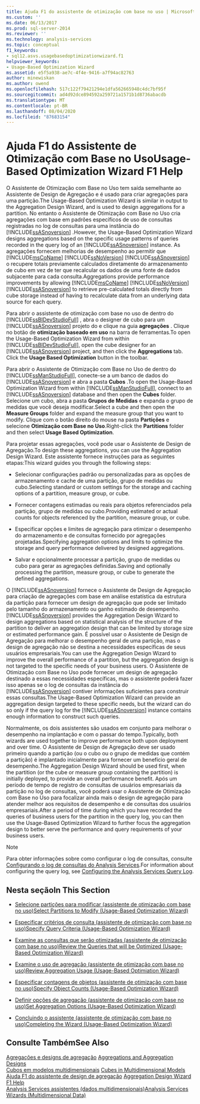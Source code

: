 ```yaml
---
title: Ajuda F1 do assistente de otimização com base no uso | Microsoft Docs
ms.custom: ''
ms.date: 06/13/2017
ms.prod: sql-server-2014
ms.reviewer: ''
ms.technology: analysis-services
ms.topic: conceptual
f1_keywords:
- sql12.asvs.usagebasedoptimizationwizard.f1
helpviewer_keywords:
- Usage-Based Optimization Wizard
ms.assetid: e5f5a938-ae7c-4f4e-9416-a7f94ac82763
author: minewiskan
ms.author: owend
ms.openlocfilehash: 517c122f79421294e1dfa562665948c4dc7bf95f
ms.sourcegitcommit: ad4d92dce894592a259721a1571b1d8736abacdb
ms.translationtype: MT
ms.contentlocale: pt-BR
ms.lasthandoff: 08/04/2020
ms.locfileid: "87683154"
---
```

# <a name="usage-based-optimization-wizard-f1-help"></a><span data-ttu-id="b2a63-102">Ajuda F1 do Assistente de Otimização com Base no Uso</span><span class="sxs-lookup"><span data-stu-id="b2a63-102">Usage-Based Optimization Wizard F1 Help</span></span>
  <span data-ttu-id="b2a63-103">O Assistente de Otimização com Base no Uso tem saída semelhante ao Assistente de Design de Agregação e é usado para criar agregações para uma partição.</span><span class="sxs-lookup"><span data-stu-id="b2a63-103">The Usage-Based Optimization Wizard is similar in output to the Aggregation Design Wizard, and is used to design aggregations for a partition.</span></span> <span data-ttu-id="b2a63-104">No entanto o Assistente de Otimização com Base no Uso cria agregações com base em padrões específicos de uso de consultas registradas no log de consultas para uma instância do [!INCLUDE[ssASnoversion](../includes/ssasnoversion-md.md)] .</span><span class="sxs-lookup"><span data-stu-id="b2a63-104">However, the Usage-Based Optimization Wizard designs aggregations based on the specific usage patterns of queries recorded in the query log of an [!INCLUDE[ssASnoversion](../includes/ssasnoversion-md.md)] instance.</span></span> <span data-ttu-id="b2a63-105">As agregações fornecem melhorias de desempenho ao permitir que [!INCLUDE[msCoName](../includes/msconame-md.md)] [!INCLUDE[ssNoVersion](../includes/ssnoversion-md.md)] [!INCLUDE[ssASnoversion](../includes/ssasnoversion-md.md)] o recupere totais previamente calculados diretamente do armazenamento de cubo em vez de ter que recalcular os dados de uma fonte de dados subjacente para cada consulta.</span><span class="sxs-lookup"><span data-stu-id="b2a63-105">Aggregations provide performance improvements by allowing [!INCLUDE[msCoName](../includes/msconame-md.md)] [!INCLUDE[ssNoVersion](../includes/ssnoversion-md.md)] [!INCLUDE[ssASnoversion](../includes/ssasnoversion-md.md)] to retrieve pre-calculated totals directly from cube storage instead of having to recalculate data from an underlying data source for each query.</span></span>  
  
 <span data-ttu-id="b2a63-106">Para abrir o assistente de otimização com base no uso de dentro do [!INCLUDE[ssBIDevStudioFull](../includes/ssbidevstudiofull-md.md)] , abra o designer de cubo para um [!INCLUDE[ssASnoversion](../includes/ssasnoversion-md.md)] projeto do e clique na guia **agregações** . Clique no botão de **otimização baseado em uso** na barra de ferramentas.</span><span class="sxs-lookup"><span data-stu-id="b2a63-106">To open the Usage-Based Optimization Wizard from within [!INCLUDE[ssBIDevStudioFull](../includes/ssbidevstudiofull-md.md)], open the cube designer for an [!INCLUDE[ssASnoversion](../includes/ssasnoversion-md.md)] project, and then click the **Aggregations** tab. Click the **Usage Based Optimization** button in the toolbar.</span></span>  
  
 <span data-ttu-id="b2a63-107">Para abrir o Assistente de Otimização com Base no Uso de dentro do [!INCLUDE[ssManStudioFull](../includes/ssmanstudiofull-md.md)], conecte-se a um banco de dados do [!INCLUDE[ssASnoversion](../includes/ssasnoversion-md.md)] e abra a pasta **Cubos** .</span><span class="sxs-lookup"><span data-stu-id="b2a63-107">To open the Usage-Based Optimization Wizard from within [!INCLUDE[ssManStudioFull](../includes/ssmanstudiofull-md.md)], connect to an [!INCLUDE[ssASnoversion](../includes/ssasnoversion-md.md)] database and then open the **Cubes** folder.</span></span> <span data-ttu-id="b2a63-108">Selecione um cubo, abra a pasta **Grupos de Medidas** e expanda o grupo de medidas que você deseja modificar.</span><span class="sxs-lookup"><span data-stu-id="b2a63-108">Select a cube and then open the **Measure Groups** folder and expand the measure group that you want to modify.</span></span> <span data-ttu-id="b2a63-109">Clique com o botão direito do mouse na pasta **Partições** e selecione **Otimização com Base no Uso**.</span><span class="sxs-lookup"><span data-stu-id="b2a63-109">Right-click the **Partitions** folder and then select **Usage Based Optimization**.</span></span>  
  
 <span data-ttu-id="b2a63-110">Para projetar essas agregações, você pode usar o Assistente de Design de Agregação.</span><span class="sxs-lookup"><span data-stu-id="b2a63-110">To design these aggregations, you can use the Aggregation Design Wizard.</span></span> <span data-ttu-id="b2a63-111">Este assistente fornece instruções para as seguintes etapas:</span><span class="sxs-lookup"><span data-stu-id="b2a63-111">This wizard guides you through the following steps:</span></span>  
  
-   <span data-ttu-id="b2a63-112">Selecionar configurações padrão ou personalizadas para as opções de armazenamento e cache de uma partição, grupo de medidas ou cubo.</span><span class="sxs-lookup"><span data-stu-id="b2a63-112">Selecting standard or custom settings for the storage and caching options of a partition, measure group, or cube.</span></span>  
  
-   <span data-ttu-id="b2a63-113">Fornecer contagens estimadas ou reais para objetos referenciados pela partição, grupo de medidas ou cubo.</span><span class="sxs-lookup"><span data-stu-id="b2a63-113">Providing estimated or actual counts for objects referenced by the partition, measure group, or cube.</span></span>  
  
-   <span data-ttu-id="b2a63-114">Especificar opções e limites de agregação para otimizar o desempenho do armazenamento e de consultas fornecido por agregações projetadas.</span><span class="sxs-lookup"><span data-stu-id="b2a63-114">Specifying aggregation options and limits to optimize the storage and query performance delivered by designed aggregations.</span></span>  
  
-   <span data-ttu-id="b2a63-115">Salvar e opcionalmente processar a partição, grupo de medidas ou cubo para gerar as agregações definidas.</span><span class="sxs-lookup"><span data-stu-id="b2a63-115">Saving and optionally processing the partition, measure group, or cube to generate the defined aggregations.</span></span>  
  
 <span data-ttu-id="b2a63-116">O [!INCLUDE[ssASnoversion](../includes/ssasnoversion-md.md)] fornece o Assistente de Design de Agregação para criação de agregações com base em análise estatística da estrutura da partição para fornecer um design de agregação que pode ser limitado pelo tamanho do armazenamento ou ganho estimado de desempenho.</span><span class="sxs-lookup"><span data-stu-id="b2a63-116">[!INCLUDE[ssASnoversion](../includes/ssasnoversion-md.md)] provides the Aggregation Design Wizard to design aggregations based on statistical analysis of the structure of the partition to deliver an aggregation design that can be limited by storage size or estimated performance gain.</span></span> <span data-ttu-id="b2a63-117">É possível usar o Assistente de Design de Agregação para melhorar o desempenho geral de uma partição, mas o design de agregação não se destina a necessidades específicas de seus usuários empresariais.</span><span class="sxs-lookup"><span data-stu-id="b2a63-117">You can use the Aggregation Design Wizard to improve the overall performance of a partition, but the aggregation design is not targeted to the specific needs of your business users.</span></span> <span data-ttu-id="b2a63-118">O Assistente de Otimização com Base no Uso pode fornecer um design de agregação destinado a essas necessidades específicas, mas o assistente poderá fazer isso apenas se o log de consultas da instância do [!INCLUDE[ssASnoversion](../includes/ssasnoversion-md.md)] contiver informações suficientes para construir essas consultas.</span><span class="sxs-lookup"><span data-stu-id="b2a63-118">The Usage-Based Optimization Wizard can provide an aggregation design targeted to these specific needs, but the wizard can do so only if the query log for the [!INCLUDE[ssASnoversion](../includes/ssasnoversion-md.md)] instance contains enough information to construct such queries.</span></span>  
  
 <span data-ttu-id="b2a63-119">Normalmente, os dois assistentes são usados em conjunto para melhorar o desempenho na implantação e com o passar do tempo.</span><span class="sxs-lookup"><span data-stu-id="b2a63-119">Typically, both wizards are used together to improve performance both upon deployment and over time.</span></span> <span data-ttu-id="b2a63-120">O Assistente de Design de Agregação deve ser usado primeiro quando a partição (ou o cubo ou o grupo de medidas que contém a partição) é implantado inicialmente para fornecer um benefício geral de desempenho.</span><span class="sxs-lookup"><span data-stu-id="b2a63-120">The Aggregation Design Wizard should be used first, when the partition (or the cube or measure group containing the partition) is initially deployed, to provide an overall performance benefit.</span></span> <span data-ttu-id="b2a63-121">Após um período de tempo de registro de consultas de usuários empresariais da partição no log de consultas, você poderá usar o Assistente de Otimização com Base no Uso para focalizar ainda mais o design de agregação para atender melhor aos requisitos de desempenho e de consultas dos usuários empresariais.</span><span class="sxs-lookup"><span data-stu-id="b2a63-121">After a period of time during which you have recorded the queries of business users for the partition in the query log, you can then use the Usage-Based Optimization Wizard to further focus the aggregation design to better serve the performance and query requirements of your business users.</span></span>  
  
> [!NOTE]  
>  <span data-ttu-id="b2a63-122">Para obter informações sobre como configurar o log de consultas, consulte [Configurando o log de consultas do Analysis Services](instances/log-operations-in-analysis-services.md?view=sql-server-2014#bkmk_querylog).</span><span class="sxs-lookup"><span data-stu-id="b2a63-122">For information about configuring the query log, see [Configuring the Analysis Services Query Log](instances/log-operations-in-analysis-services.md?view=sql-server-2014#bkmk_querylog).</span></span>  
  
## <a name="in-this-section"></a><span data-ttu-id="b2a63-123">Nesta seção</span><span class="sxs-lookup"><span data-stu-id="b2a63-123">In This Section</span></span>  
  
-   [<span data-ttu-id="b2a63-124">Selecione partições para modificar &#40;assistente de otimização com base no uso&#41;</span><span class="sxs-lookup"><span data-stu-id="b2a63-124">Select Partitions to Modify &#40;Usage-Based Optimization Wizard&#41;</span></span>](select-partitions-to-modify-usage-based-optimization-wizard.md)  
  
-   [<span data-ttu-id="b2a63-125">Especificar critérios de consulta &#40;assistente de otimização com base no uso&#41;</span><span class="sxs-lookup"><span data-stu-id="b2a63-125">Specify Query Criteria &#40;Usage-Based Optimization Wizard&#41;</span></span>](specify-query-criteria-usage-based-optimization-wizard.md)  
  
-   [<span data-ttu-id="b2a63-126">Examine as consultas que serão otimizadas &#40;assistente de otimização com base no uso&#41;</span><span class="sxs-lookup"><span data-stu-id="b2a63-126">Review the Queries that will be Optimized &#40;Usage-Based Optimization Wizard&#41;</span></span>](review-the-queries-that-will-be-optimized-usage-based-optimization-wizard.md)  
  
-   [<span data-ttu-id="b2a63-127">Examine o uso de agregação &#40;assistente de otimização com base no uso&#41;</span><span class="sxs-lookup"><span data-stu-id="b2a63-127">Review Aggregation Usage &#40;Usage-Based Optimiation Wizard&#41;</span></span>](review-aggregation-usage-usage-based-optimiation-wizard.md)  
  
-   [<span data-ttu-id="b2a63-128">Especificar contagens de objetos &#40;assistente de otimização com base no uso&#41;</span><span class="sxs-lookup"><span data-stu-id="b2a63-128">Specify Object Counts &#40;Usage-Based Optimization Wizard&#41;</span></span>](specify-object-counts-usage-based-optimization-wizard.md)  
  
-   [<span data-ttu-id="b2a63-129">Definir opções de agregação &#40;assistente de otimização com base no uso&#41;</span><span class="sxs-lookup"><span data-stu-id="b2a63-129">Set Aggregation Options &#40;Usage-Based Optimization Wizard&#41;</span></span>](set-aggregation-options-usage-based-optimization-wizard.md)  
  
-   [<span data-ttu-id="b2a63-130">Concluindo o assistente &#40;assistente de otimização com base no uso&#41;</span><span class="sxs-lookup"><span data-stu-id="b2a63-130">Completing the Wizard &#40;Usage-Based Optimization Wizard&#41;</span></span>](completing-the-wizard-usage-based-optimization-wizard.md)  
  
## <a name="see-also"></a><span data-ttu-id="b2a63-131">Consulte Também</span><span class="sxs-lookup"><span data-stu-id="b2a63-131">See Also</span></span>  
 <span data-ttu-id="b2a63-132">[Agregações e designs de agregação](multidimensional-models-olap-logical-cube-objects/aggregations-and-aggregation-designs.md) </span><span class="sxs-lookup"><span data-stu-id="b2a63-132">[Aggregations and Aggregation Designs](multidimensional-models-olap-logical-cube-objects/aggregations-and-aggregation-designs.md) </span></span>  
 <span data-ttu-id="b2a63-133">[Cubos em modelos multidimensionais](multidimensional-models/cubes-in-multidimensional-models.md) </span><span class="sxs-lookup"><span data-stu-id="b2a63-133">[Cubes in Multidimensional Models](multidimensional-models/cubes-in-multidimensional-models.md) </span></span>  
 <span data-ttu-id="b2a63-134">[Ajuda F1 do assistente de design de agregação](aggregation-design-wizard-f1-help.md) </span><span class="sxs-lookup"><span data-stu-id="b2a63-134">[Aggregation Design Wizard F1 Help](aggregation-design-wizard-f1-help.md) </span></span>  
 [<span data-ttu-id="b2a63-135">Analysis Services assistentes &#40;dados multidimensionais&#41;</span><span class="sxs-lookup"><span data-stu-id="b2a63-135">Analysis Services Wizards &#40;Multidimensional Data&#41;</span></span>](analysis-services-wizards-multidimensional-data.md)  
  
  
